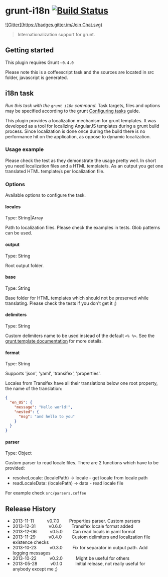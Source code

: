 # grunt-i18n [![Build Status](https://travis-ci.org/ca77y/grunt-i18n.png)](https://travis-ci.org/ca77y/grunt-i18n)
[![Gitter](https://badges.gitter.im/Join Chat.svg)](https://gitter.im/ca77y/grunt-i18n?utm_source=badge&utm_medium=badge&utm_campaign=pr-badge&utm_content=badge)

> Internationalization support for grunt.

## Getting started
This plugin requires Grunt `~0.4.0`

Please note this is a coffeescript task and the sources are located in src folder, javascript is generated.

## i18n task
_Run this task with the `grunt i18n` command._
Task targets, files and options may be specified according to the grunt [Configuring tasks](http://gruntjs.com/configuring-tasks) guide.

This plugin provides a localization mechanism for grunt templates. It was developed as a tool for localizing AngularJS templates during a grunt build process. Since localization is done once during the build there is no performance hit on the application, as oppose to dynamic localization.

### Usage example
Please check the test as they demonstrate the usage pretty well. In short you need localization files and a HTML template/s. As an output you get one translated HTML template/s per localization file.

### Options
Available options to configure the task.

#### locales
Type: String|Array

Path to localization files. Please check the examples in tests. Glob patterns can be used.

#### output
Type: String

Root output folder.

#### base
Type: String

Base folder for HTML templates which should not be preserved while translating. Please check the tests if you don't get it ;)

#### delimiters
Type: String

Custom delimiters name to be used instead of the default `<% %>`. See the [grunt.template documentation](http://gruntjs.com/api/grunt.template) for more details.

#### format
Type: String

Supports 'json', 'yaml', 'transifex', 'properties'.

Locales from Transifex have all their translations below one root property, the name of the translation:
```json
{
  "en_US": {
    "message": "Hello world!",
    "nested": {
      "msg": "and hello to you"
    }
  }
}
```

#### parser
Type: Object

Custom parser to read locale files. There are 2 functions which have to be provided:

* resolveLocale: (localePath) -> locale - get locale from locale path
* readLocaleData: (localePath) -> data - read locale file

For example check `src/parsers.coffee`

## Release History
* 2013-11-11   v0.7.0   Properties parser. Custom parsers
* 2013-12-31   v0.6.0   Transifex locale format added
* 2013-12-06   v0.5.0   Can read locals in yaml format
* 2013-11-29   v0.4.0   Custom delimiters and localization file existence checks
* 2013-10-23   v0.3.0   Fix for separator in output path. Add logging messages
* 2013-10-22   v0.2.0   Might be useful for others
* 2013-05-28   v0.1.0   Initial release, not really useful for anybody except me ;)
